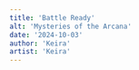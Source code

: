 ```yaml
---
title: 'Battle Ready'
alt: 'Mysteries of the Arcana'
date: '2024-10-03'
author: 'Keira'
artist: 'Keira'
---
```

